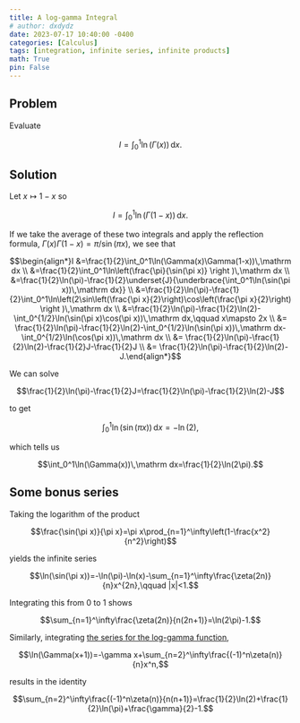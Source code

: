 ```yaml
---
title: A log-gamma Integral
# author: dxdydz
date: 2023-07-17 10:40:00 -0400
categories: [Calculus]
tags: [integration, infinite series, infinite products]
math: True
pin: False
---
```


## Problem

Evaluate

$$I=\int_0^1\ln(\Gamma(x))\,\mathrm dx.$$

## Solution

Let $x\mapsto1-x$ so

$$I=\int_0^1\ln(\Gamma(1-x))\,\mathrm dx.$$

If we take the average of these two integrals and apply the reflection formula, $\Gamma(x)\Gamma(1-x)=\pi/\sin(\pi x)$, we see that

$$\begin{align*}I &=\frac{1}{2}\int_0^1\ln(\Gamma(x)\Gamma(1-x))\,\mathrm dx \\  &=\frac{1}{2}\int_0^1\ln\left(\frac{\pi}{\sin(\pi x)} \right )\,\mathrm dx \\  &=\frac{1}{2}\ln(\pi)-\frac{1}{2}\underset{J}{\underbrace{\int_0^1\ln(\sin(\pi x))\,\mathrm dx}} \\  &=\frac{1}{2}\ln(\pi)-\frac{1}{2}\int_0^1\ln\left(2\sin\left(\frac{\pi x}{2}\right)\cos\left(\frac{\pi x}{2}\right) \right )\,\mathrm dx \\  &=\frac{1}{2}\ln(\pi)-\frac{1}{2}\ln(2)-\int_0^{1/2}\ln(\sin(\pi x)\cos(\pi x))\,\mathrm dx,\qquad x\mapsto 2x \\  &= \frac{1}{2}\ln(\pi)-\frac{1}{2}\ln(2)-\int_0^{1/2}\ln(\sin(\pi x))\,\mathrm dx-\int_0^{1/2}\ln(\cos(\pi x))\,\mathrm dx \\  &= \frac{1}{2}\ln(\pi)-\frac{1}{2}\ln(2)-\frac{1}{2}J-\frac{1}{2}J \\ &= \frac{1}{2}\ln(\pi)-\frac{1}{2}\ln(2)-J.\end{align*}$$

We can solve

$$\frac{1}{2}\ln(\pi)-\frac{1}{2}J=\frac{1}{2}\ln(\pi)-\frac{1}{2}\ln(2)-J$$

to get

$$\int_0^1\ln(\sin(\pi x))\,\mathrm dx=-\ln(2),$$

which tells us

$$\int_0^1\ln(\Gamma(x))\,\mathrm dx=\frac{1}{2}\ln(2\pi).$$

## Some bonus series

Taking the logarithm of the product

$$\frac{\sin(\pi x)}{\pi x}=\pi x\prod_{n=1}^\infty\left(1-\frac{x^2}{n^2}\right)$$

yields the infinite series

$$\ln(\sin(\pi x))=-\ln(\pi)-\ln(x)-\sum_{n=1}^\infty\frac{\zeta(2n)}{n}x^{2n},\qquad |x|<1.$$

Integrating this from $0$ to $1$ shows

$$\sum_{n=1}^\infty\frac{\zeta(2n)}{n(2n+1)}=\ln(2\pi)-1.$$

Similarly, integrating [the series for the log-gamma function](https://proofwiki.org/wiki/Taylor_Series_of_Logarithm_of_Gamma_Function),

$$\ln(\Gamma(x+1))=-\gamma x+\sum_{n=2}^\infty\frac{(-1)^n\zeta(n)}{n}x^n,$$

results in the identity

$$\sum_{n=2}^\infty\frac{(-1)^n\zeta(n)}{n(n+1)}=\frac{1}{2}\ln(2)+\frac{1}{2}\ln(\pi)+\frac{\gamma}{2}-1.$$